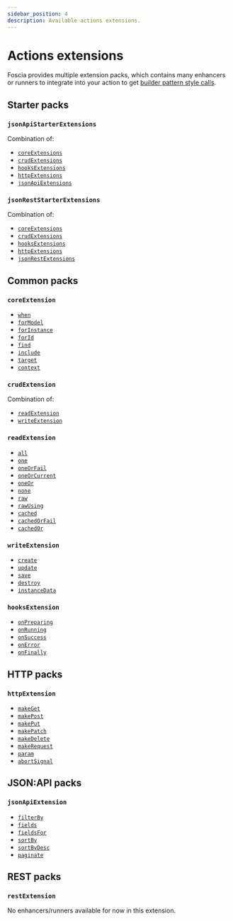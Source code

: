 ```yaml
---
sidebar_position: 4
description: Available actions extensions.
---
```


# Actions extensions

Foscia provides multiple extension packs, which contains many enhancers or
runners to integrate into your action to get
[builder pattern style calls](/docs/core-concepts/actions#extensions).

## Starter packs

### `jsonApiStarterExtensions`

Combination of:

-   [`coreExtensions`](#coreextensions)
-   [`crudExtensions`](#crudextensions)
-   [`hooksExtensions`](#hooksextensions)
-   [`httpExtensions`](#httpextensions)
-   [`jsonApiExtensions`](#jsonapiextensions)

### `jsonRestStarterExtensions`

Combination of:

-   [`coreExtensions`](#coreextensions)
-   [`crudExtensions`](#crudextensions)
-   [`hooksExtensions`](#hooksextensions)
-   [`httpExtensions`](#httpextensions)
-   [`jsonRestExtensions`](#jsonrestextensions)

## Common packs

### `coreExtension`

-   [`when`](/docs/reference/actions-enhancers#when)
-   [`forModel`](/docs/reference/actions-enhancers#formodel)
-   [`forInstance`](/docs/reference/actions-enhancers#forinstance)
-   [`forId`](/docs/reference/actions-enhancers#forid)
-   [`find`](/docs/reference/actions-enhancers#find)
-   [`include`](/docs/reference/actions-enhancers#include)
-   [`target`](/docs/reference/actions-enhancers#target)
-   [`context`](/docs/reference/actions-enhancers#context)

### `crudExtension`

Combination of:

-   [`readExtension`](#readextension)
-   [`writeExtension`](#writeextension)

### `readExtension`

-   [`all`](/docs/reference/actions-runners#all)
-   [`one`](/docs/reference/actions-runners#one)
-   [`oneOrFail`](/docs/reference/actions-runners#oneorfail)
-   [`oneOrCurrent`](/docs/reference/actions-runners#oneorcurrent)
-   [`oneOr`](/docs/reference/actions-runners#oneor)
-   [`none`](/docs/reference/actions-runners#none)
-   [`raw`](/docs/reference/actions-runners#raw)
-   [`rawUsing`](/docs/reference/actions-runners#rawusing)
-   [`cached`](/docs/reference/actions-runners#cached)
-   [`cachedOrFail`](/docs/reference/actions-runners#cachedorfail)
-   [`cachedOr`](/docs/reference/actions-runners#cachedor)

### `writeExtension`

-   [`create`](/docs/reference/actions-enhancers#create)
-   [`update`](/docs/reference/actions-enhancers#update)
-   [`save`](/docs/reference/actions-enhancers#save)
-   [`destroy`](/docs/reference/actions-enhancers#destroy)
-   [`instanceData`](/docs/reference/actions-enhancers#instancedata)

### `hooksExtension`

-   [`onPreparing`](/docs/reference/actions-enhancers#onpreparing)
-   [`onRunning`](/docs/reference/actions-enhancers#onrunning)
-   [`onSuccess`](/docs/reference/actions-enhancers#onsuccess)
-   [`onError`](/docs/reference/actions-enhancers#onerror)
-   [`onFinally`](/docs/reference/actions-enhancers#onfinally)

## HTTP packs

### `httpExtension`

-   [`makeGet`](/docs/reference/actions-enhancers#makeget)
-   [`makePost`](/docs/reference/actions-enhancers#makepost)
-   [`makePut`](/docs/reference/actions-enhancers#makeput)
-   [`makePatch`](/docs/reference/actions-enhancers#makepatch)
-   [`makeDelete`](/docs/reference/actions-enhancers#makedelete)
-   [`makeRequest`](/docs/reference/actions-enhancers#makerequest)
-   [`param`](/docs/reference/actions-enhancers#param)
-   [`abortSignal`](/docs/reference/actions-enhancers#abortsignal)

## JSON:API packs

### `jsonApiExtension`

-   [`filterBy`](/docs/reference/actions-enhancers#filterby)
-   [`fields`](/docs/reference/actions-enhancers#fields)
-   [`fieldsFor`](/docs/reference/actions-enhancers#fieldsfor)
-   [`sortBy`](/docs/reference/actions-enhancers#sortby)
-   [`sortByDesc`](/docs/reference/actions-enhancers#sortbydesc)
-   [`paginate`](/docs/reference/actions-enhancers#paginate)

## REST packs

### `restExtension`

No enhancers/runners available for now in this extension.
